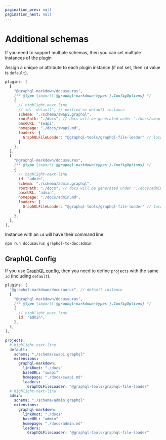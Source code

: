 ```yaml
---
pagination_prev: null
pagination_next: null
---
```


# Additional schemas

If you need to support multiple schemas, then you can set multiple instances of the plugin

Assign a unique `id` attribute to each plugin instance (if not set, then `id` value is `default`).

```js title="docusaurus.config.js"
plugins: [
  [
    "@graphql-markdown/docusaurus",
    /** @type {import('@graphql-markdown/types').ConfigOptions} */
    {
      // highlight-next-line
      // id: 'default', // omitted => default instance
      schema: "./schema/swapi.graphql",
      rootPath: "./docs", // docs will be generated under './docs/swapi' (rootPath/baseURL)
      baseURL: "swapi",
      homepage: "./docs/swapi.md",
      loaders: {
        GraphQLFileLoader: "@graphql-tools/graphql-file-loader" // local file schema
      }
    },
  ],
  [
    "@graphql-markdown/docusaurus",
    /** @type {import('@graphql-markdown/types').ConfigOptions} */
    {
      // highlight-next-line
      id: "admin",
      schema: "./schema/admin.graphql",
      rootPath: "./docs", // docs will be generated under './docs/admin' (rootPath/baseURL)
      baseURL: "admin",
      homepage: "./docs/admin.md",
      loaders: {
        GraphQLFileLoader: "@graphql-tools/graphql-file-loader" // local file schema
      }
    },
  ],
],
```

Instance with an `id` will have their command line:

```shell
npm run docusaurus graphql-to-doc:admin
```

## GraphQL Config

If you use [GraphQL config](/docs/configuration#graphql-config), then you need to define `projects` with the same `id` (including `default`).

```js title="docusaurus.config.js"
plugins: [
  "@graphql-markdown/docusaurus", // default instance
  [
    "@graphql-markdown/docusaurus",
    /** @type {import('@graphql-markdown/types').ConfigOptions} */
    {
      // highlight-next-line
      id: "admin",
    },
  ],
],
```

```yaml title=".graphqlrc"
projects:
  # highlight-next-line
  default:
    schema: "./schema/swapi.graphql"
    extensions:
      graphql-markdown:
        linkRoot: "./docs"
        baseURL: "swapi"
        homepage: "./docs/swapi.md"
        loaders:
          GraphQLFileLoader: "@graphql-tools/graphql-file-loader"
  # highlight-next-line
  admin:
    schema: "./schema/admin.graphql"
    extensions:
      graphql-markdown:
        linkRoot: "./docs"
        baseURL: "admin"
        homepage: "./docs/admin.md"
        loaders:
          GraphQLFileLoader: "@graphql-tools/graphql-file-loader"
```

